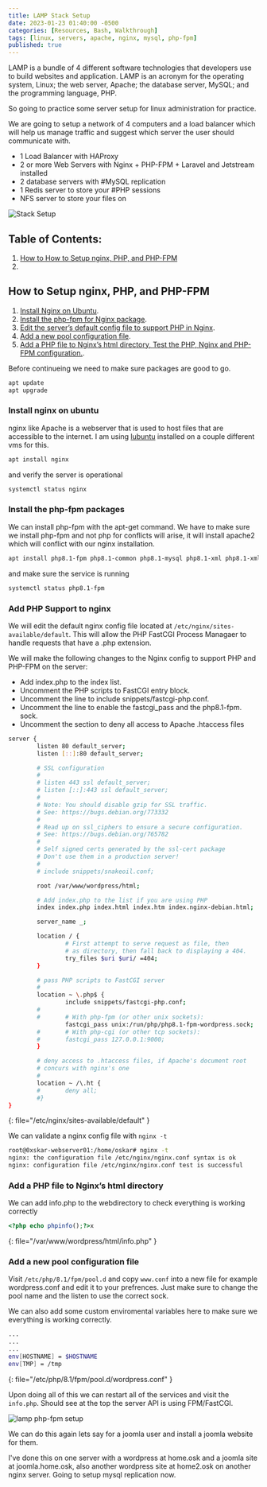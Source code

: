 ```yaml
---
title: LAMP Stack Setup
date: 2023-01-23 01:40:00 -0500
categories: [Resources, Bash, Walkthrough]
tags: [linux, servers, apache, nginx, mysql, php-fpm]
published: true
---
```


LAMP is a bundle of 4 different software technologies that developers use to build websites and application. LAMP is an acronym for the operating system, Linux; the web server, Apache; the database server, MySQL; and the programming language, PHP.

So going to practice some server setup for linux administration for practice.

We are going to setup a network of 4 computers and a load balancer which will help us manage traffic and suggest which server the user should communicate with. 

- 1 Load Balancer with HAProxy
- 2 or more Web Servers with Nginx + PHP-FPM + Laravel and Jetstream installed
- 2 database servers with #MySQL replication
- 1 Redis server to store your #PHP sessions
- NFS server to store your files on

![Stack Setup](/assets/stack-setup.png)


## Table of Contents:

1. [How to How to Setup nginx, PHP, and PHP-FPM](#how-to-setup-nginx-php-and-php-fpm)
2. 


## How to Setup nginx, PHP, and PHP-FPM

1. [Install Nginx on Ubuntu](#install-nginx-on-ubuntu).
2. [Install the php-fpm for Nginx package](#install-the-php-fpm-packages).
3. [Edit the server’s default config file to support PHP in Nginx](#add-php-support-to-nginx).
4. [Add a new pool configuration file](#add-a-new-pool-configuration-file).
5. [Add a PHP file to Nginx’s html directory, Test the PHP, Nginx and PHP-FPM configuration.](#add-a-php-file-to-nginxs-html-directory).

Before continueing we need to make sure packages are good to go.

```bash
apt update
apt upgrade
```

### Install nginx on ubuntu


nginx like Apache is a webserver that is used to host files that are accessible to the internet. I am using [lubuntu](https://lubuntu.me/) installed on a couple different vms for this.

```bash
apt install nginx
```

and verify the server is operational

```bash
systemctl status nginx
```

### Install the php-fpm packages 

We can install php-fpm with the apt-get command. We have to make sure we install php-fpm and not php for conflicts will arise, it will install apache2 which will conflict with our nginx installation.

```bash
apt install php8.1-fpm php8.1-common php8.1-mysql php8.1-xml php8.1-xmlrpc php8.1-curl php8.1-gd php8.1-imagick php8.1-cli php8.1-dev php8.1-imap php8.1-mbstring php8.1-opcache php8.1-redis php8.1-soap php8.1-zip -y
```

and make sure the service is running

```bash
systemctl status php8.1-fpm
```

### Add PHP Support to nginx

We will edit the default nginx config file located at `/etc/nginx/sites-available/default`. This will allow the PHP FastCGI Process Managaer to handle requests that have a .php extension.

We will make the following changes to the Nginx config to support PHP and PHP-FPM on the server:

- Add index.php to the index list.
- Uncomment the PHP scripts to FastCGI entry block.
- Uncomment the line to include snippets/fastcgi-php.conf.
- Uncomment the line to enable the fastcgi_pass and the php8.1-fpm. sock.
- Uncomment the section to deny all access to Apache .htaccess files

```bash
server {
        listen 80 default_server;
        listen [::]:80 default_server;

        # SSL configuration
        #
        # listen 443 ssl default_server;
        # listen [::]:443 ssl default_server;
        #
        # Note: You should disable gzip for SSL traffic.
        # See: https://bugs.debian.org/773332
        #
        # Read up on ssl_ciphers to ensure a secure configuration.
        # See: https://bugs.debian.org/765782
        #
        # Self signed certs generated by the ssl-cert package
        # Don't use them in a production server!
        #
        # include snippets/snakeoil.conf;

        root /var/www/wordpress/html;

        # Add index.php to the list if you are using PHP
        index index.php index.html index.htm index.nginx-debian.html;

        server_name _;

        location / {
                # First attempt to serve request as file, then
                # as directory, then fall back to displaying a 404.
                try_files $uri $uri/ =404;
        }

        # pass PHP scripts to FastCGI server
        #
        location ~ \.php$ {
                include snippets/fastcgi-php.conf;
        #
        #       # With php-fpm (or other unix sockets):
                fastcgi_pass unix:/run/php/php8.1-fpm-wordpress.sock;
        #       # With php-cgi (or other tcp sockets):
        #       fastcgi_pass 127.0.0.1:9000;
        }

        # deny access to .htaccess files, if Apache's document root
        # concurs with nginx's one
        #
        location ~ /\.ht {
        #       deny all;
        #}
}
```
{: file="/etc/nginx/sites-available/default" }

We can validate a nginx config file with `nginx -t`

```bash
root@0xskar-webserver01:/home/oskar# nginx -t
nginx: the configuration file /etc/nginx/nginx.conf syntax is ok
nginx: configuration file /etc/nginx/nginx.conf test is successful
```

### Add a PHP file to Nginx’s html directory

We can add info.php to the webdirectory to check everything is working correctly

```php
<?php echo phpinfo();?>x
```
{: file="/var/www/wordpress/html/info.php" }

### Add a new pool configuration file

Visit `/etc/php/8.1/fpm/pool.d` and copy `www.conf` into a new file for example wordpress.conf and edit it to your prefrences. Just make sure to change the pool name and the listen to use the correct sock.

We can also add some custom enviromental variables here to make sure we everything is working correctly.

```bash
...
...
...
env[HOSTNAME] = $HOSTNAME
env[TMP] = /tmp
```
{: file="/etc/php/8.1/fpm/pool.d/wordpress.conf" }

Upon doing all of this we can restart all of the services and visit the `info.php`. Should see at the top the server API is using FPM/FastCGI.

![lamp php-fpm setup](/assets/lamp-stack-php-fpm02.png)

We can do this again lets say for a joomla user and install a joomla website for them.

I've done this on one server with a wordpress at home.osk and a joomla site at joomla.home.osk, also another wordpress site at home2.osk on another nginx server. Going to setup mysql replication now.
